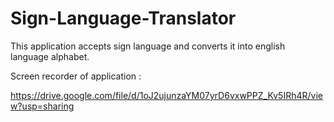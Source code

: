 # Sign-Language-Translator

This application accepts sign language and converts it into english language alphabet.

Screen recorder of application : 

https://drive.google.com/file/d/1oJ2ujunzaYM07yrD6vxwPPZ_Kv5IRh4R/view?usp=sharing
